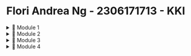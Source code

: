 
# Flori Andrea Ng - 2306171713 - KKI
<details>
<summary> 🔖 Module 1 </summary>

### 📌 Reflection 1

#### You already implemented two new features using Spring Boot. Check again your source code and evaluate the coding standards that you have learned in this module. Write clean code principles and secure coding practices that have been applied to your code.  If you find any mistake in your source code, please explain how to improve your code. Please write your reflection inside the repository's README.md file.

The coding standards that I have learned and implemented in this exercise are readability, reliability and reusability. By using a UUID for product id's during product creation, the program becomes more reliable and secure because the id's are unique and not simply enumerated by incrementing the value. This also helps the product become more reusable when implementing editing and deletion because we can simply fetch the UUID of the product that we want to edit/delete. I also did my best to make the code readable by putting simple, descriptive names for the variables. In addition, I keep the formatting consistent with the same amount of coding style and indentation. The functions are also kept short and concise so that they only focus on a single task.

### 📌 Reflection 2

#### After writing the unit test, how do you feel? How many unit tests should be made in a class? How to make sure that our unit tests are enough to verify our program? It would be good if you learned about code coverage. Code coverage is a metric that can help you understand how much of your source is tested. If you have 100% code coverage, does that mean your code has no bugs or errors?

After writing the unit test, I feel relieved because I put in a lot of work into configuring how they work. We can make sure that our unit tests are enough to verify our program by writing separate unit cases for the failures and successes of each of our functions. To help with this, we can use certain tools to receive a metric called code coverage, which helps to check what percentage of lines in our program is covered by our unit tests. For example, a 50% code coverage means that 50% of the lines in our program are covered by our unit tests. Even if we have 100% code coverage for example, our code may still have bugs and errors. Code coverage only measures the percentage of code that is executed by tests, but it does not check whether the tests can catch all the possible issues with our code. It also doesn't help in measuring the quality of our code, plus logic errors and edge cases might still go unnoticed.

#### Suppose that after writing the CreateProductFunctionalTest.java along with the corresponding test case, you were asked to create another functional test suite that verifies the number of items in the product list. You decided to create a new Java class similar to the prior functional test suites with the same setup procedures and instance variables. What do you think about the cleanliness of the code of the new functional test suite? Will the new code reduce the code quality? Identify the potential clean code issues, explain the reasons, and suggest possible improvements to make the code cleaner! Please write your reflection inside the repository's README.md file.

If I made a new functional test suite in addition to CreateProductFunctionalTest.java, where there would be a lot of code duplication in terms of setup procedures and initializing variables, then it would dirty the code. This is because it would go against clean coding principles, specifically in the DRY rule (Don't Repeat Yourself). The maintenance of such code would be a lot more time-consuming and it would reduce the code quality. For example, if I wanted to change the instance variables, I'd have to implement the changes in both the test suites. To avoid repetition, we could instead make a base test class for the common set-up procedures. Our product-creation test suite and item-counting test suite could then extend the base test class so they inherit the same set-up and instance variables.
</details>

<details>
  <summary> 🔖 Module 2 </summary>

### 📌 Reflection 1
1. I fixed one of the code quality fixes highlighted by Sonarcloud by omitting the use of 'public' keyword in the test files within the controller directory. According to SonarCloud, this was a code quality issue because JUnit 5 no longer requires the use of the 'public' keyword. This change has been implemented since the JUnit 5 default access modifier has been changed to package-private. In a stack overflow forum I found, Sam Branner, part of the JUnit 5 maintanence team says this is because the team believes in the principle of "less is more" when it comes to coding. Apart from that, I also added an assertion to the test in EshopApplicationTests.java as recommended by SonarCloud.

2. The CI/CD workflows I've implemented has met the defintion of Continuous Integration and Continuous Deployment. With the github workflow scripts in my code, when a push happens, the code is immediately tested and analyzed for code smells (continuous integration). I have also put my repository on Koyeb and set it to auto-deploy (continuous  deployment). However, this was done without a script on my github workflows directory. This is due to the limitation of Koyeb's free plan, as discussed in the helpdesk of the AdvProg discord.

Note: The koyeb deployment link is attached to the github repo below the description :D

</details>

<details>
  <summary> 🔖 Module 3 </summary>

### 📌 Reflection 1
#### Explain what principles you apply to your project!

The SOLID principles I applied in my project are:
#### SRP: Single Responsibility Principle
The Single Responsibility Principle means that each Java Class should have only one function. Now, in the pre-existing base code I noticed that the ProductController class was not only acting as a controller for the Product Class, but also as a parent to the CarController class which extends it. To fix this, I made the CarController class its own independent class and put it in a separate module.

#### OCP: Open Closed Principle
The Open-Closed Principle means a software artifact should be open for extension but closed for modification. For example, in the service folder, we initially had a CarService interface and a ProductService interface.
They both essentially had the same functionality but for handling different object classes, so I made a new GeneralService Interface which covers both their methods. This makes the interface open for extension, e.g. if we want to make a similar third service, like MotorService.
I also implemented this by making a CarRepositoryInterface and a ProductRepositoryInterface. Now, if we need to change the implementation of these repositories, we can extend a new class instead of modifying CarRepository and ProductRepository directly.

#### LSP: Liskov Substitution Principle
The Liskov Substitution Principle says: "Derived or child classes must be substitutable for their base or parent classes." When I made that GeneralService Interface earlier, a ton of errors popped up because it turns out that
even though CarService and ProductService had the same find, edit and delete functionality, the way they were each implemented was inconsistent. ProductService's update function was called 'edit' and returned an object, while CarService's was called 'update' and returned nothing.
ProductService's deletion function was called 'delete', while in CarService it was 'deleteByCarId'. In ProductService, the finding function returned an Optional Product, while in CarService it returned only Car.
These inconsistencies mean that the child classes can't substitute the new parent class GeneralService, so I altered the find, edit and delete functionality in order to accomodate for that, making minor changes to Product and Car's Repositories and Controllers. For the same reason, I made CarRepositoryInterface and a ProductRepositoryInterface extend a GeneralRepositoryInterface.

#### DIP: Dependency Inversion Principle
The Dependency Inversion Principle suggests that high-level modules should not rely on low-level modules directly, and instead, both should communicate through an abstraction.

The CarServiceImpl and ProductServiceImpl directly depended on concrete repository classes, like this for example:
```
@Autowired
private CarRepository carRepository;
```
but now, they depend on the abstract repository interface, like this:
```
@Autowired
private CarRepositoryInterface carRepository;
```
This allows us to make changes to the implementation (the repository) without changing the service layer. :)

### 📌 Reflection 2
#### Explain the advantages of applying SOLID principles to your project with examples.
1. Better Organization: For example, separating CarController into its own class and module helps with improving code readability and also keeps it maintainable. When we add too many features and functionality into one class, it results in lengthy and complex code which is a burden to modify later on. These smaller and better-structured classes are easier to navigate too! :D
2. Prevents Introduction of New Bugs: The implementation of the repository interfaces allows me to extend the behavior of, say, CarRepository, without having to change it directly. The act of extending instead of directly modifying existing code will help prevent the introduction of new bugs into an already functioning application.
3. Enhances Flexibility: The implementation of the repository interfaces (CarRepositoryInterface and ProductRepositoryInterface) allows us to make changes to it without having to also modify the service layer - they are abstractions which enhance flexibility in coding and separates concerns between high-level and low-level modules.

### 📌 Reflection 3
#### Explain the advantages of applying SOLID principles to your project with examples.
1. Inconsistent code: Without applying SOLID principles, code can easily get repetitive and inconsistent. For example, the CarService and ProductService used to have basically the same CRUD functionality, but they would each return different objects and have differing function names. This might result in poor readability and slow down maintenance.
2. Difficult to add new features: Now that I have implemented a generic GeneralService interface, if I wanted to make a third interface like OrderService, then I could simply extend it from the GeneralService interface. However, if this had not been done, making a third interface would be a lot more cumbersome and full of repetitive code.
3. Tightly Coupled Code: Without separate interfaces, ProductService might directly depend on CarService, making modifications to one class affect the other. This increases the risk of unintended side effects.

</details>

<details>
<summary>
🔖 Module 4
</summary>

#### Do I have enough functional tests to reassure myself that my application really works, from the point of view of the user?
I believe my current tests cover many of the critical functionalities that a user would rely on, like order creation, status updates, and the correctness of creating orders and payments. However, while unit tests ensure that individual components behave as expected, they don’t always capture the full picture of the user experience, so maybe moving fforward I could add some functional tests to really simulate an end-to-end experience of using the app.

#### Am I testing all the edge cases thoroughly?
My tests already cover a good range of edge cases, including invalid inputs, empty product lists, and inappropriate status values, which helps in catching many potential bugs. That said, software rarely behaves perfectly in every unforeseen situation, so there might be additional edge cases that I haven’t yet addressed.

#### Do I have tests that check whether all my components fit together properly? Could some integrated tests do this, or are functional tests enough?
While my unit tests check that each component works well on its own, they don't really guarantee that components will integrate seamlessly. A set of integration tests, which simulate real interactions between components, can catch issues that only appear when the whole system is used. Therefore, even if functional tests provide a solid baseline, also adding integration tests would give me more confidence that everything works together correctly.

#### Are my tests giving me the confidence to refactor my code, fearlessly and frequently?
Yes, the tests are like a safety net that enables me to refactor my code without worrying too much about breaking existing functionality. When I make changes or improvements, the tests quickly alert me for any bugs so I can code in peace.

#### Are my tests helping me to drive out a good design? If I have a lot of integration tests but less unit tests, do I need to make more unit tests to get better feedback on my code design?
The tests I’ve written so far have helped in developing good design by enforcing clear boundaries between components. While integration tests help ensure that the overall system works, unit tests are more effective at pinpointing issues in specific modules, giving more feedback on code design per the module being tested.

#### Are my feedback cycles as fast as I would like them? When do I get warned about bugs, and is there any practical way to make that happen sooner?
Yeah,my unit tests run really fast and give me feedback as I develop. However, the integration tests can take longer to execute, which might slow down the overall feedback cycle. To mitigate this, the fast unit tests are run locally, while the integration tests run in the continuous integration pipeline, as implemented in module 2. This way, I’m warned about bugs immediately during development and still get comprehensive checks later.

#### Is there some way that I could write faster integration tests that would get me feedback quicker?
To speed up my integration tests, I could look into using in-memory databases or containerized services that mimic the production environment. Additionally, optimizing the test data and testing only the critical user flows can help reduce execution time.

#### Can I run a subset of the full test suite when I need to?
Yes, I can run only a subset of the full test suite, which is why there's multiple folders (like model, repository, service, functional, etc.) in the test directory, so that I can conveniently test only a subset of the full test suite.

#### Am I spending too much time waiting for tests to run, and thus less time in a productive flow state?
Not really, I think my tests run pretty quick, so I can continue working on my productive implementations with consistent feedback.

| F.I.R.S.T Principle | Reflection & Next Steps                                                                                                                                                          |
|---------------------|----------------------------------------------------------------------------------------------------------------------------------------------------------------------------------|
| **Fast** | Most of my unit tests run quickly, which is great, but some integration tests slow things down. I can mitigate this by running smaller test subsets locally for faster feedback. |
| **Independent** | My tests are mostly independent. Moving forward, I need to stay mindful of hidden dependencies and refactor if any tests start relying on shared state.                          |
| **Repeatable** | The tests give consistent results across local and CI environments, which is a good sign. To keep it that way, I need to ensure external dependencies are mocked properly.       |
| **Self-Validating** | The tests provide clear pass/fail feedback, making debugging easier. I should continue writing strong assertions and detailed failure messages for better clarity.               |
| **Timely** | Writing tests alongside development helped catch issues early. Moving forward, this helps me code productively faster.                                                           |


</details>

